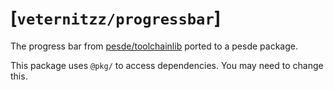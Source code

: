 # [`veternitzz/progressbar`]

The progress bar from [pesde/toolchainlib](https://github.com/pesde-pkg/tooling/tree/main/toolchainlib/) ported to a pesde package.

This package uses ``@pkg/`` to access dependencies. You may need to change this.
